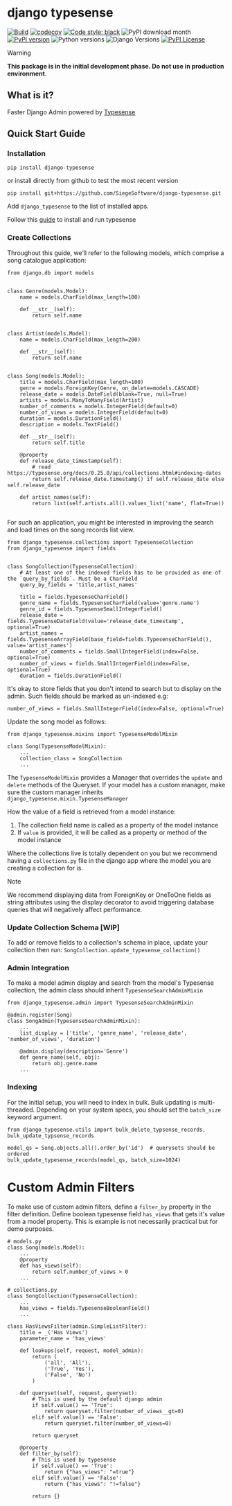 # django typesense

[![Build](https://github.com/Siege-Software/django-typesense/workflows/build/badge.svg?branch=main)](https://github.com/Siege-Software/django-typesense/actions?workflow=CI)
[![codecov](https://codecov.io/gh/Siege-Software/django-typesense/branch/main/graph/badge.svg?token=S4W0E84821)](https://codecov.io/gh/Siege-Software/django-typesense)
[![Code style: black](https://img.shields.io/badge/code%20style-black-000000.svg)](https://github.com/psf/black)
![PyPI download month](https://img.shields.io/pypi/dm/django-typesense.svg)
[![PyPI version](https://badge.fury.io/py/django-typesense.svg)](https://pypi.python.org/pypi/django-typesense/)
![Python versions](https://img.shields.io/badge/python-%3E%3D3.8-brightgreen)
![Django Versions](https://img.shields.io/badge/django-%3E%3D3.2-brightgreen)
[![PyPI License](https://img.shields.io/pypi/l/django-typesense.svg)](https://pypi.python.org/pypi/django-typesense/)


> [!WARNING]  
> **This package is in the initial development phase. Do not use in production environment.**

## What is it?
Faster Django Admin powered by [Typesense](https://typesense.org/)



## Quick Start Guide
### Installation
`pip install django-typesense`

or install directly from github to test the most recent version

`pip install git+https://github.com/SiegeSoftware/django-typesense.git`

Add `django_typesense` to the list of installed apps.

Follow this [guide](https://typesense.org/docs/guide/install-typesense.html#option-1-typesense-cloud) to install and run typesense

### Create Collections
Throughout this guide, we’ll refer to the following models, which comprise a song catalogue application:

```
from django.db import models


class Genre(models.Model):
    name = models.CharField(max_length=100)

    def __str__(self):
        return self.name


class Artist(models.Model):
    name = models.CharField(max_length=200)

    def __str__(self):
        return self.name


class Song(models.Model):
    title = models.CharField(max_length=100)
    genre = models.ForeignKey(Genre, on_delete=models.CASCADE)
    release_date = models.DateField(blank=True, null=True)
    artists = models.ManyToManyField(Artist)
    number_of_comments = models.IntegerField(default=0)
    number_of_views = models.IntegerField(default=0)
    duration = models.DurationField()
    description = models.TextField()

    def __str__(self):
        return self.title
     
    @property
    def release_date_timestamp(self):
        # read https://typesense.org/docs/0.25.0/api/collections.html#indexing-dates
        return self.release_date.timestamp() if self.release_date else self.release_date
      
    def artist_names(self):
        return list(self.artists.all().values_list('name', flat=True))
        
```

For such an application, you might be interested in improving the search and load times on the song records list view.

```
from django_typesense.collections import TypesenseCollection
from django_typesense import fields


class SongCollection(TypesenseCollection):
    # At least one of the indexed fields has to be provided as one of the `query_by_fields`. Must be a CharField
    query_by_fields = 'title,artist_names'
    
    title = fields.TypesenseCharField()
    genre_name = fields.TypesenseCharField(value='genre.name')
    genre_id = fields.TypesenseSmallIntegerField()
    release_date = fields.TypesenseDateField(value='release_date_timestamp', optional=True)
    artist_names = fields.TypesenseArrayField(base_field=fields.TypesenseCharField(), value='artist_names')
    number_of_comments = fields.SmallIntegerField(index=False, optional=True)
    number_of_views = fields.SmallIntegerField(index=False, optional=True)
    duration = fields.DurationField()
```

It's okay to store fields that you don't intend to search but to display on the admin. Such fields should be marked as un-indexed e.g:

    number_of_views = fields.SmallIntegerField(index=False, optional=True)

Update the song model as follows:
```
from django_typesense.mixins import TypesenseModelMixin

class Song(TypesenseModelMixin):
    ...
    collection_class = SongCollection
    ...
```

The `TypesenseModelMixin` provides a Manager that overrides the `update` and `delete` methods of the Queryset.
If your model has a custom manager, make sure the custom manager inherits `django_typesense.mixin.TypesenseManager`

How the value of a field is retrieved from a model instance:
1. The collection field name is called as a property of the model instance
2. If `value` is provided, it will be called as a property or method of the model instance

Where the collections live is totally dependent on you but we recommend having a `collections.py` file in the django app where the model you are creating a collection for is.

> [!NOTE]  
> We recommend displaying data from ForeignKey or OneToOne fields as string attributes using the display decorator to avoid triggering database queries that will negatively affect performance.

### Update Collection Schema [WIP]
To add or remove fields to a collection's schema in place, update your collection then run:
    `SongCollection.update_typesense_collection()`

### Admin Integration
To make a model admin display and search from the model's Typesense collection, the admin class should inherit `TypesenseSearchAdminMixin`

```
from django_typesense.admin import TypesenseSearchAdminMixin

@admin.register(Song)
class SongAdmin(TypesenseSearchAdminMixin):
    ...
    list_display = ['title', 'genre_name', 'release_date', 'number_of_views', 'duration']
    
    @admin.display(description='Genre')
    def genre_name(self, obj):
        return obj.genre.name
    ...

```

### Indexing
For the initial setup, you will need to index in bulk. Bulk updating is multi-threaded. Depending on your system specs, you should set the `batch_size` keyword argument.

```
from django_typesense.utils import bulk_delete_typsense_records, bulk_update_typsense_records

model_qs = Song.objects.all().order_by('id')  # querysets should be ordered
bulk_update_typesense_records(model_qs, batch_size=1024)
```

# Custom Admin Filters
To make use of custom admin filters, define a `filter_by` property in the filter definition.
Define boolean typesense field `has_views` that gets it's value from a model property. This is example is not necessarily practical but for demo purposes.

```
# models.py
class Song(models.Model):
    ...
    @property
    def has_views(self):
        return self.number_of_views > 0
    ...

# collections.py
class SongCollection(TypesenseCollection):
    ...
    has_views = fields.TypesenseBooleanField()
    ...
```

```
class HasViewsFilter(admin.SimpleListFilter):
    title = _('Has Views')
    parameter_name = 'has_views'

    def lookups(self, request, model_admin):
        return (
            ('all', 'All'),
            ('True', 'Yes'),
            ('False', 'No')
        )

    def queryset(self, request, queryset):
        # This is used by the default django admin
        if self.value() == 'True':
            return queryset.filter(number_of_views__gt=0)
        elif self.value() == 'False':
            return queryset.filter(number_of_views=0)
            
        return queryset

    @property
    def filter_by(self):
        # This is used by typesense
        if self.value() == 'True':
            return {"has_views": "=true"}
        elif self.value() == 'False':
            return {"has_views": "!=false"}

        return {}
```

